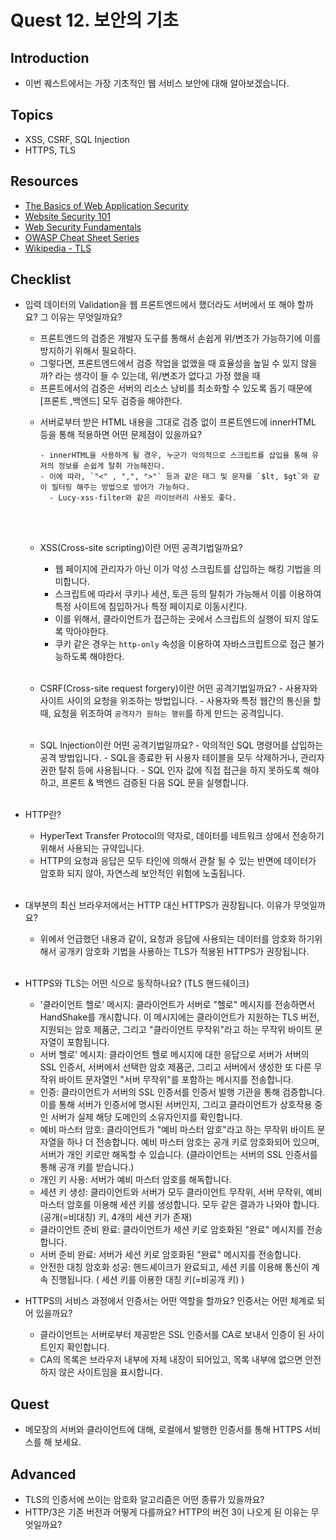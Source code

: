 # Quest 12. 보안의 기초

## Introduction

- 이번 퀘스트에서는 가장 기초적인 웹 서비스 보안에 대해 알아보겠습니다.

## Topics

- XSS, CSRF, SQL Injection
- HTTPS, TLS

## Resources

- [The Basics of Web Application Security](https://martinfowler.com/articles/web-security-basics.html)
- [Website Security 101](https://spyrestudios.com/web-security-101/)
- [Web Security Fundamentals](https://www.shopify.com.ng/partners/blog/web-security-2018)
- [OWASP Cheat Sheet Series](https://cheatsheetseries.owasp.org/)
- [Wikipedia - TLS](https://en.wikipedia.org/wiki/Transport_Layer_Security)

## Checklist

- 입력 데이터의 Validation을 웹 프론트엔드에서 했더라도 서버에서 또 해야 할까요? 그 이유는 무엇일까요?

  - 프론트엔드의 검증은 개발자 도구를 통해서 손쉽게 위/변조가 가능하기에 이를 방지하기 위해서 필요하다.
  - 그렇다면, 프론트엔드에서 검증 작업을 없앴을 때 효율성을 높일 수 있지 않을까? 라는 생각이 들 수 있는데, 위/변조가 없다고 가정 했을 때
  - 프론트에서의 검증은 서버의 리소스 낭비를 최소화할 수 있도록 돕기 때문에 [프론트 ,백엔드] 모두 검증을 해야한다.

  * 서버로부터 받은 HTML 내용을 그대로 검증 없이 프론트엔드에 innerHTML 등을 통해 적용하면 어떤 문제점이 있을까요?

        - innerHTML을 사용하게 될 경우, 누군가 악의적으로 스크립트를 삽입을 통해 유저의 정보를 손쉽게 탈취 가능해진다.
        - 이에 따라, `"<" , ",", ">"` 등과 같은 태그 및 문자를 `$lt, $gt`와 같이 필터링 해주는 방법으로 방어가 가능하다.
          - Lucy-xss-filter와 같은 라이브러리 사용도 좋다.

    <br><br>

  * XSS(Cross-site scripting)이란 어떤 공격기법일까요?
    - 웹 페이지에 관리자가 아닌 이가 악성 스크립트를 삽입하는 해킹 기법을 의미합니다.
    - 스크립트에 따라서 쿠키나 세션, 토큰 등의 탈취가 가능해서 이를 이용하여 특정 사이트에 침입하거나 특정 페이지로 이동시킨다.
    - 이를 위해서, 클라이언트가 접근하는 곳에서 스크립트의 실행이 되지 않도록 막아야한다.
    - 쿠키 같은 경우는 `http-only` 속성을 이용하여 자바스크립트으로 접근 불가능하도록 해야한다.
      <br><br>
  * CSRF(Cross-site request forgery)이란 어떤 공격기법일까요? - 사용자와 사이트 사이의 요청을 위조하는 방법입니다. - 사용자와 특정 웹간의 통신을 할 때, 요청을 위조하여 `공격자가 원하는 행위`를 하게 만드는 공격입니다.
    <br><br>
  * SQL Injection이란 어떤 공격기법일까요? - 악의적인 SQL 명령어를 삽입하는 공격 방법입니다. - SQL을 종료한 뒤 사용자 테이블을 모두 삭제하거나, 관리자 권한 탈취 등에 사용됩니다. - SQL 인자 값에 직접 접근을 하지 못하도록 해야하고, 프론트 & 백엔드 검증된 다음 SQL 문을 실행합니다.
    <br><br>

- HTTP란?

  - HyperText Transfer Protocol의 약자로, 데이터를 네트워크 상에서 전송하기 위해서 사용되는 규약입니다.
  - HTTP의 요청과 응답은 모두 타인에 의해서 관찰 될 수 있는 반면에 데이터가 암호화 되지 않아, 자연스레 보안적인 위험에 노출됩니다.
    <br><br>

- 대부분의 최신 브라우저에서는 HTTP 대신 HTTPS가 권장됩니다. 이유가 무엇일까요?

  - 위에서 언급했던 내용과 같이, 요청과 응답에 사용되는 데이터를 암호화 하기위해서 공개키 암호화 기법을 사용하는 TLS가 적용된 HTTPS가 권장됩니다.
    <br><br>

- HTTPS와 TLS는 어떤 식으로 동작하나요? (TLS 핸드쉐이크)

  - '클라이언트 헬로' 메시지: 클라이언트가 서버로 "헬로" 메시지를 전송하면서 HandShake를 개시합니다. 이 메시지에는 클라이언트가 지원하는 TLS 버전, 지원되는 암호 제품군, 그리고 "클라이언트 무작위"라고 하는 무작위 바이트 문자열이 포함됩니다.
  - 서버 헬로' 메시지: 클라이언트 헬로 메시지에 대한 응답으로 서버가 서버의 SSL 인증서, 서버에서 선택한 암호 제품군, 그리고 서버에서 생성한 또 다른 무작위 바이트 문자열인 "서버 무작위"를 포함하는 메시지를 전송합니다.
  - 인증: 클라이언트가 서버의 SSL 인증서를 인증서 발행 기관을 통해 검증합니다. 이를 통해 서버가 인증서에 명시된 서버인지, 그리고 클라이언트가 상호작용 중인 서버가 실제 해당 도메인의 소유자인지를 확인합니다.
  - 예비 마스터 암호: 클라이언트가 "예비 마스터 암호"라고 하는 무작위 바이트 문자열을 하나 더 전송합니다. 예비 마스터 암호는 공개 키로 암호화되어 있으며, 서버가 개인 키로만 해독할 수 있습니다. (클라이언트는 서버의 SSL 인증서를 통해 공개 키를 받습니다.)
  - 개인 키 사용: 서버가 예비 마스터 암호를 해독합니다.
  - 세션 키 생성: 클라이언트와 서버가 모두 클라이언트 무작위, 서버 무작위, 예비 마스터 암호를 이용해 세션 키를 생성합니다. 모두 같은 결과가 나와야 합니다. (공개(=비대칭) 키, 4개의 세션 키가 존재)
  - 클라이언트 준비 완료: 클라이언트가 세션 키로 암호화된 "완료" 메시지를 전송합니다.
  - 서버 준비 완료: 서버가 세션 키로 암호화된 "완료" 메시지를 전송합니다.
  - 안전한 대칭 암호화 성공: 핸드셰이크가 완료되고, 세션 키를 이용해 통신이 계속 진행됩니다. ( 세션 키를 이용한 대칭 키(=비공개 키) )

- HTTPS의 서비스 과정에서 인증서는 어떤 역할을 할까요? 인증서는 어떤 체계로 되어 있을까요?
  - 클라이언트는 서버로부터 제공받은 SSL 인증서를 CA로 보내서 인증이 된 사이트인지 확인합니다.
  - CA의 목록은 브라우저 내부에 자체 내장이 되어있고, 목록 내부에 없으면 안전하지 않은 사이트임을 표시합니다.

## Quest

- 메모장의 서버와 클라이언트에 대해, 로컬에서 발행한 인증서를 통해 HTTPS 서비스를 해 보세요.

## Advanced

- TLS의 인증서에 쓰이는 암호화 알고리즘은 어떤 종류가 있을까요?
- HTTP/3은 기존 버전과 어떻게 다를까요? HTTP의 버전 3이 나오게 된 이유는 무엇일까요?
